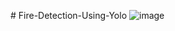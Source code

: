

#   F i r e - D e t e c t i o n - U s i n g - Y o l o 
 
![image](https://github.com/user-attachments/assets/501e767b-a9b0-4fd0-aaba-cd1373b840c0)
